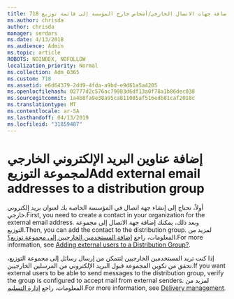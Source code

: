 ```yaml
---
title: 718 إضافة جهات الاتصال الخارجي/أشخاص خارج المؤسسة إلى قائمة توزيع
ms.author: chrisda
author: chrisda
manager: serdars
ms.date: 4/13/2018
ms.audience: Admin
ms.topic: article
ROBOTS: NOINDEX, NOFOLLOW
localization_priority: Normal
ms.collection: Adm_O365
ms.custom: 718
ms.assetid: e6d64379-2dd9-4fda-a9bd-e9d61a5a4205
ms.openlocfilehash: 02777d2c576ac79983d6df13a0f78a1b86dec038
ms.sourcegitcommit: 1a4b8fa9e38a95ca811085af516edb81caf2018c
ms.translationtype: MT
ms.contentlocale: ar-SA
ms.lasthandoff: 04/13/2019
ms.locfileid: "31859487"
---
```

# <a name="add-external-email-addresses-to-a-distribution-group"></a><span data-ttu-id="43efc-102">إضافة عناوين البريد الإلكتروني الخارجي لمجموعة التوزيع</span><span class="sxs-lookup"><span data-stu-id="43efc-102">Add external email addresses to a distribution group</span></span>

<span data-ttu-id="43efc-103">أولاً، تحتاج إلى إنشاء جهة اتصال في المؤسسة الخاصة بك لعنوان بريد إلكتروني خارجي.</span><span class="sxs-lookup"><span data-stu-id="43efc-103">First, you need to create a contact in your organization for the external email address.</span></span> <span data-ttu-id="43efc-104">وبعد ذلك، يمكنك إضافة جهة الاتصال إلى مجموعة التوزيع.</span><span class="sxs-lookup"><span data-stu-id="43efc-104">Then, you can add the contact to the distribution group.</span></span> <span data-ttu-id="43efc-105">لمزيد من المعلومات، راجع [إضافة المستخدمين الخارجيين إلى مجموعة توزيع؟](https://support.office.com/client/caa0f310-0bb7-48e3-8ad2-cb358b53bbba).</span><span class="sxs-lookup"><span data-stu-id="43efc-105">For more information, see [Adding external users to a Distribution Group?](https://support.office.com/client/caa0f310-0bb7-48e3-8ad2-cb358b53bbba).</span></span>

<span data-ttu-id="43efc-106">إذا كنت تريد المستخدمين الخارجيين لتتمكن من إرسال رسائل إلى مجموعة التوزيع، تحقق من تكوين المجموعة قبول البريد الإلكتروني من المرسلين الخارجيين.</span><span class="sxs-lookup"><span data-stu-id="43efc-106">If you want external users to be able to send messages to the distribution group, verify the group is configured to accept mail from external senders.</span></span> <span data-ttu-id="43efc-107">لمزيد من المعلومات، راجع [إدارة التسليم](https://technet.microsoft.com/library/bb124513.aspx#deliverymanagement).</span><span class="sxs-lookup"><span data-stu-id="43efc-107">For more information, see [Delivery management](https://technet.microsoft.com/library/bb124513.aspx#deliverymanagement).</span></span>
